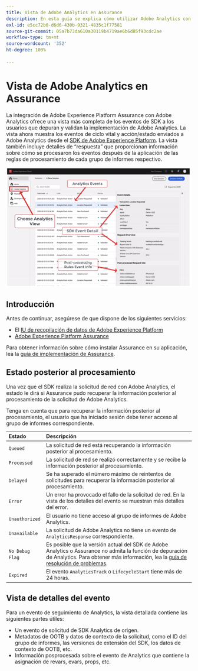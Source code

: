 ```yaml
---
title: Vista de Adobe Analytics en Assurance
description: En esta guía se explica cómo utilizar Adobe Analytics con Adobe Experience Platform Assurance.
exl-id: e5cc72b0-d6d6-430b-9321-4835c1f77581
source-git-commit: 05a7b73da610a30119b4719ae6b6d85f93cdc2ae
workflow-type: tm+mt
source-wordcount: '352'
ht-degree: 100%

---
```


# Vista de Adobe Analytics en Assurance

La integración de Adobe Experience Platform Assurance con Adobe Analytics ofrece una vista más completa de los eventos de SDK a los usuarios que depuran y validan la implementación de Adobe Analytics. La vista ahora muestra los eventos de ciclo vital y acción/estado enviados a Adobe Analytics desde el [SDK de Adobe Experience Platform](https://developer.adobe.com/client-sdks/documentation/adobe-analytics/). La vista también incluye detalles de “respuesta” que proporcionan información sobre cómo se procesaron los eventos después de la aplicación de las reglas de procesamiento de cada grupo de informes respectivo.

![](./images/adobe-analytics/overview.png)

## Introducción

Antes de continuar, asegúrese de que dispone de los siguientes servicios:

- El [IU de recopilación de datos de Adobe Experience Platform](https://experience.adobe.com/#/data-collection/)
- [Adobe Experience Platform Assurance](https://experience.adobe.com/assurance)

Para obtener información sobre cómo instalar Assurance en su aplicación, lea la [guía de implementación de Assurance](../tutorials/implement-assurance.md).

## Estado posterior al procesamiento

Una vez que el SDK realiza la solicitud de red con Adobe Analytics, el estado le dirá si Assurance pudo recuperar la información posterior al procesamiento de la solicitud de Adobe Analytics.

Tenga en cuenta que para recuperar la información posterior al procesamiento, el usuario que ha iniciado sesión debe tener acceso al grupo de informes correspondiente.

| Estado | Descripción |
| :----- | :---------- |
| `Queued` | La solicitud de red está recuperando la información posterior al procesamiento. |
| `Processed` | La solicitud de red se realizó correctamente y se recibe la información posterior al procesamiento. |
| `Delayed` | Se ha superado el número máximo de reintentos de solicitudes para recuperar la información posterior al procesamiento. |
| `Error` | Un error ha provocado el fallo de la solicitud de red. En la vista de los detalles del evento se muestran más detalles del error. |
| `Unauthorized` | El usuario no tiene acceso al grupo de informes de Adobe Analytics. |
| `Unavailable` | La solicitud de Adobe Analytics no tiene un evento de `AnalyticsResponse` correspondiente. |
| `No Debug Flag` | Es posible que la versión actual del SDK de Adobe Analytics o Assurance no admita la función de depuración de Analytics. Para obtener más información, lea la [guía de resolución de problemas](../troubleshooting.md). |
| `Expired` | El evento `AnalyticsTrack` o `LifecycleStart` tiene más de 24 horas. |

## Vista de detalles del evento

Para un evento de seguimiento de Analytics, la vista detallada contiene las siguientes partes útiles:

- Un evento de solicitud de SDK Analytics de origen.
- Metadatos de OOTB y datos de contexto de la solicitud, como el ID del grupo de informes, las versiones de extensión del SDK, los datos de contexto de OOTB, etc.
- Información posprocesada sobre el evento de Analytics que contiene la asignación de revars, evars, props, etc.

